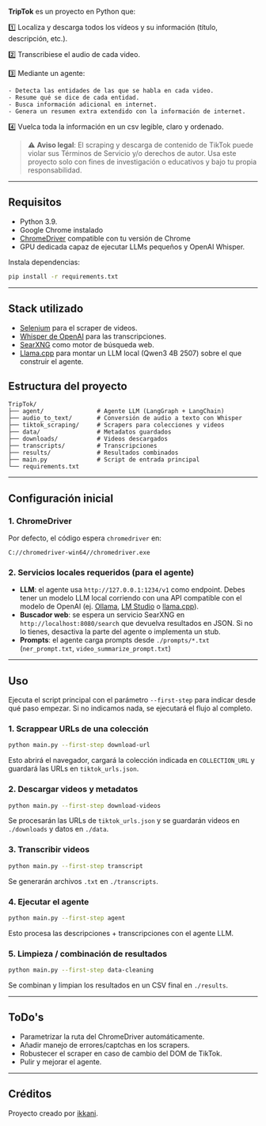 **TripTok** es un proyecto en Python que:

1️⃣ Localiza y descarga todos los vídeos y su información (título, descripción, etc.).

2️⃣ Transcribiese el audio de cada video.

3️⃣ Mediante un agente:

	- Detecta las entidades de las que se habla en cada video.
	- Resume qué se dice de cada entidad.
	- Busca información adicional en internet.
	- Genera un resumen extra extendido con la información de internet.

4️⃣ Vuelca toda la información en un csv legible, claro y ordenado.

> ⚠️ **Aviso legal**: El scraping y descarga de contenido de TikTok puede violar sus Términos de Servicio y/o derechos de autor. Usa este proyecto solo con fines de investigación o educativos y bajo tu propia responsabilidad.

---

## Requisitos

* Python 3.9.
* Google Chrome instalado
* [ChromeDriver](https://chromedriver.chromium.org/) compatible con tu versión de Chrome
* GPU dedicada capaz de ejecutar LLMs pequeños y OpenAI Whisper.

Instala dependencias:

```bash
pip install -r requirements.txt
```

---

## Stack utilizado

 - [Selenium](https://pypi.org/project/selenium/) para el scraper de videos.
 - [Whisper de OpenAI](https://github.com/openai/whisper) para las transcripciones.
 - [SearXNG](https://github.com/searxng/searxng) como motor de búsqueda web.
 - [Llama.cpp](https://github.com/ggml-org/llama.cpp) para montar un LLM local (Qwen3 4B 2507) sobre el que construir el agente. 



## Estructura del proyecto

```
TripTok/
├── agent/               # Agente LLM (LangGraph + LangChain)
├── audio_to_text/       # Conversión de audio a texto con Whisper
├── tiktok_scraping/     # Scrapers para colecciones y videos
├── data/                # Metadatos guardados
├── downloads/           # Videos descargados
├── transcripts/         # Transcripciones
├── results/             # Resultados combinados
├── main.py              # Script de entrada principal
└── requirements.txt
```

---

## Configuración inicial

### 1. ChromeDriver

Por defecto, el código espera `chromedriver` en:

```
C://chromedriver-win64//chromedriver.exe
```

### 2. Servicios locales requeridos (para el agente)

* **LLM**: el agente usa `http://127.0.0.1:1234/v1` como endpoint. Debes tener un modelo LLM local corriendo con una API compatible con el modelo de OpenAI (ej. [Ollama](https://ollama.ai), [LM Studio](https://lmstudio.ai) o [llama.cpp](https://github.com/ggml-org/llama.cpp)).
* **Buscador web**: se espera un servicio SearXNG en `http://localhost:8080/search` que devuelva resultados en JSON. Si no lo tienes, desactiva la parte del agente o implementa un stub.
* **Prompts**: el agente carga prompts desde `./prompts/*.txt` (`ner_prompt.txt`, `video_summarize_prompt.txt`)

---

## Uso

Ejecuta el script principal con el parámetro `--first-step` para indicar desde qué paso empezar. Si no indicamos nada, se ejecutará el flujo al completo.

### 1. Scrappear URLs de una colección

```bash
python main.py --first-step download-url
```

Esto abrirá el navegador, cargará la colección indicada en `COLLECTION_URL` y guardará las URLs en `tiktok_urls.json`.

### 2. Descargar videos y metadatos

```bash
python main.py --first-step download-videos
```

Se procesarán las URLs de `tiktok_urls.json` y se guardarán videos en `./downloads` y datos en `./data`.

### 3. Transcribir videos

```bash
python main.py --first-step transcript
```

Se generarán archivos `.txt` en `./transcripts`.

### 4. Ejecutar el agente

```bash
python main.py --first-step agent
```

Esto procesa las descripciones + transcripciones con el agente LLM.

### 5. Limpieza / combinación de resultados

```bash
python main.py --first-step data-cleaning
```

Se combinan y limpian los resultados en un CSV final en `./results`.

---

## ToDo's

* Parametrizar la ruta del ChromeDriver automáticamente.
* Añadir manejo de errores/captchas en los scrapers.
* Robustecer el scraper en caso de cambio del DOM de TikTok.
* Pulir y mejorar el agente.

---

## Créditos

Proyecto creado por [ikkani](https://github.com/ikkani).
